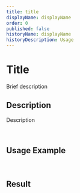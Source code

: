 ```yaml
---
title: title
displayName: displayName
order: 0
published: false
historyName: displayName
historyDescription: Usage
---
```


# Title

Brief description

## Description

Description

<br/>

## Usage Example

<br/>

## Result

